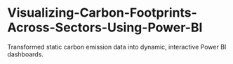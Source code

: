 # Visualizing-Carbon-Footprints-Across-Sectors-Using-Power-BI
Transformed static carbon emission data into dynamic, interactive Power BI dashboards.

